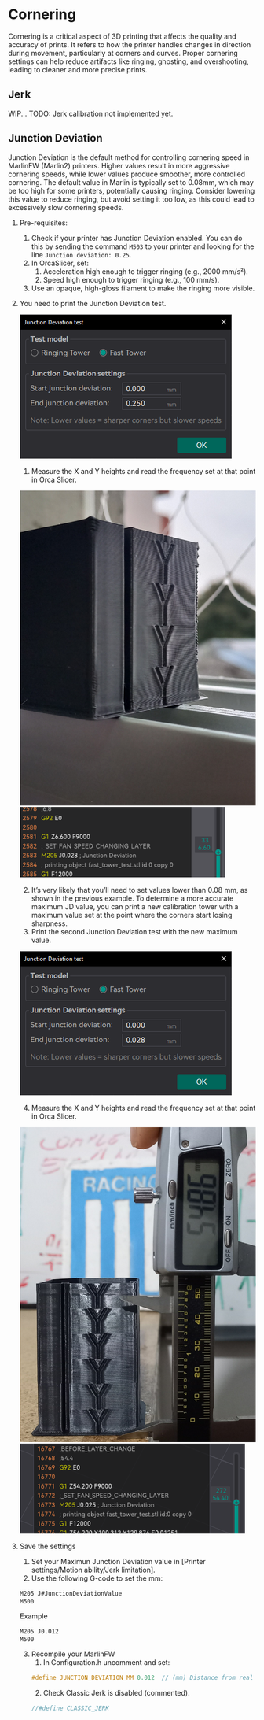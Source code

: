 # Cornering

Cornering is a critical aspect of 3D printing that affects the quality and accuracy of prints. It refers to how the printer handles changes in direction during movement, particularly at corners and curves. Proper cornering settings can help reduce artifacts like ringing, ghosting, and overshooting, leading to cleaner and more precise prints.

## Jerk

WIP... TODO: Jerk calibration not implemented yet.

## Junction Deviation

Junction Deviation is the default method for controlling cornering speed in MarlinFW (Marlin2) printers.
Higher values result in more aggressive cornering speeds, while lower values produce smoother, more controlled cornering.
The default value in Marlin is typically set to 0.08mm, which may be too high for some printers, potentially causing ringing. Consider lowering this value to reduce ringing, but avoid setting it too low, as this could lead to excessively slow cornering speeds.

1. Pre-requisites:
   1. Check if your printer has Junction Deviation enabled. You can do this by sending the command `M503` to your printer and looking for the line `Junction deviation: 0.25`.
   2. In OrcaSlicer, set:
      1. Acceleration high enough to trigger ringing (e.g., 2000 mm/s²).
      2. Speed high enough to trigger ringing (e.g., 100 mm/s).
   3. Use an opaque, high-gloss filament to make the ringing more visible.
2. You need to print the Junction Deviation test.

   ![jd_first_menu](https://github.com/SoftFever/OrcaSlicer/blob/main/doc/images/JunctionDeviation/jd_first_menu.png?raw=true)

   1. Measure the X and Y heights and read the frequency set at that point in Orca Slicer.

   ![jd_first_print_measure](https://github.com/SoftFever/OrcaSlicer/blob/main/doc/images/JunctionDeviation/jd_first_print_measure.jpg?raw=true)
   ![jd_first_slicer_measure](https://github.com/SoftFever/OrcaSlicer/blob/main/doc/images/JunctionDeviation/jd_first_slicer_measure.png?raw=true)

   2. It’s very likely that you’ll need to set values lower than 0.08 mm, as shown in the previous example. To determine a more accurate maximum JD value, you can print a new calibration tower with a maximum value set at the point where the corners start losing sharpness.
   3. Print the second Junction Deviation test with the new maximum value.

   ![jd_second_menu](https://github.com/SoftFever/OrcaSlicer/blob/main/doc/images/JunctionDeviation/jd_second_menu.png?raw=true)

   4. Measure the X and Y heights and read the frequency set at that point in Orca Slicer.

   ![jd_second_print_measure](https://github.com/SoftFever/OrcaSlicer/blob/main/doc/images/JunctionDeviation/jd_second_print_measure.jpg?raw=true)
   ![jd_second_slicer_measure](https://github.com/SoftFever/OrcaSlicer/blob/main/doc/images/JunctionDeviation/jd_second_slicer_measure.png?raw=true)

3. Save the settings
   1. Set your Maximun Junction Deviation value in [Printer settings/Motion ability/Jerk limitation].
   2. Use the following G-code to set the mm:
   ```gcode
   M205 J#JunctionDeviationValue
   M500
   ```
   Example
   ```gcode
   M205 J0.012
   M500
   ```
   3. Recompile your MarlinFW
      1. In Configuration.h uncomment and set:
      ```cpp
      #define JUNCTION_DEVIATION_MM 0.012  // (mm) Distance from real junction edge
      ```
      2. Check Classic Jerk is disabled (commented).
      ```cpp
      //#define CLASSIC_JERK
      ```

